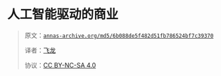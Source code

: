 # 人工智能驱动的商业

> 原文：[`annas-archive.org/md5/6b088de5f482d51fb786524bf7c39370`](https://annas-archive.org/md5/6b088de5f482d51fb786524bf7c39370)
> 
> 译者：[飞龙](https://github.com/wizardforcel)
> 
> 协议：[CC BY-NC-SA 4.0](http://creativecommons.org/licenses/by-nc-sa/4.0/)
